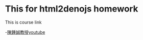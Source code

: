 # This for html2denojs homework
This is course link

-[陳鍾誠教授youtube]('https://www.youtube.com/@ccckmit') 
